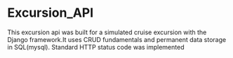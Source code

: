 # Excursion_API
This excursion api was built for a simulated cruise excursion with the Django framework.It uses CRUD fundamentals and permanent data storage in SQL(mysql). Standard HTTP status code was implemented
